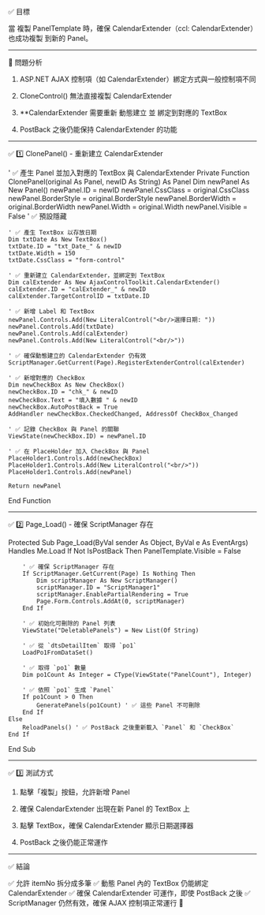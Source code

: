✅ 目標

當 複製 PanelTemplate 時，確保 CalendarExtender（ccl: CalendarExtender）也成功複製 到新的 Panel。


---

🔹 問題分析

1. ASP.NET AJAX 控制項（如 CalendarExtender）綁定方式與一般控制項不同


2. CloneControl() 無法直接複製 CalendarExtender


3. **CalendarExtender 需要重新 動態建立 並 綁定到對應的 TextBox


4. PostBack 之後仍能保持 CalendarExtender 的功能




---

✅ 1️⃣ ClonePanel() - 重新建立 CalendarExtender

' ✅ 產生 Panel 並加入對應的 TextBox 與 CalendarExtender
Private Function ClonePanel(original As Panel, newID As String) As Panel
    Dim newPanel As New Panel()
    newPanel.ID = newID
    newPanel.CssClass = original.CssClass
    newPanel.BorderStyle = original.BorderStyle
    newPanel.BorderWidth = original.BorderWidth
    newPanel.Width = original.Width
    newPanel.Visible = False ' ✅ 預設隱藏

    ' ✅ 產生 TextBox 以存放日期
    Dim txtDate As New TextBox()
    txtDate.ID = "txt_Date_" & newID
    txtDate.Width = 150
    txtDate.CssClass = "form-control"

    ' ✅ 重新建立 CalendarExtender，並綁定到 TextBox
    Dim calExtender As New AjaxControlToolkit.CalendarExtender()
    calExtender.ID = "calExtender_" & newID
    calExtender.TargetControlID = txtDate.ID

    ' ✅ 新增 Label 和 TextBox
    newPanel.Controls.Add(New LiteralControl("<br/>選擇日期: "))
    newPanel.Controls.Add(txtDate)
    newPanel.Controls.Add(calExtender)
    newPanel.Controls.Add(New LiteralControl("<br/>"))

    ' ✅ 確保動態建立的 CalendarExtender 仍有效
    ScriptManager.GetCurrent(Page).RegisterExtenderControl(calExtender)

    ' ✅ 新增對應的 CheckBox
    Dim newCheckBox As New CheckBox()
    newCheckBox.ID = "chk_" & newID
    newCheckBox.Text = "填入數據 " & newID
    newCheckBox.AutoPostBack = True
    AddHandler newCheckBox.CheckedChanged, AddressOf CheckBox_Changed

    ' ✅ 記錄 CheckBox 與 Panel 的關聯
    ViewState(newCheckBox.ID) = newPanel.ID

    ' ✅ 在 PlaceHolder 加入 CheckBox 與 Panel
    PlaceHolder1.Controls.Add(newCheckBox)
    PlaceHolder1.Controls.Add(New LiteralControl("<br/>"))
    PlaceHolder1.Controls.Add(newPanel)

    Return newPanel
End Function


---

✅ 2️⃣ Page_Load() - 確保 ScriptManager 存在

Protected Sub Page_Load(ByVal sender As Object, ByVal e As EventArgs) Handles Me.Load
    If Not IsPostBack Then
        PanelTemplate.Visible = False

        ' ✅ 確保 ScriptManager 存在
        If ScriptManager.GetCurrent(Page) Is Nothing Then
            Dim scriptManager As New ScriptManager()
            scriptManager.ID = "ScriptManager1"
            scriptManager.EnablePartialRendering = True
            Page.Form.Controls.AddAt(0, scriptManager)
        End If

        ' ✅ 初始化可刪除的 Panel 列表
        ViewState("DeletablePanels") = New List(Of String)

        ' ✅ 從 `dtsDetailItem` 取得 `po1`
        LoadPo1FromDataSet()

        ' ✅ 取得 `po1` 數量
        Dim po1Count As Integer = CType(ViewState("PanelCount"), Integer)

        ' ✅ 依照 `po1` 生成 `Panel`
        If po1Count > 0 Then
            GeneratePanels(po1Count) ' ✅ 這些 Panel 不可刪除
        End If
    Else
        ReloadPanels() ' ✅ PostBack 之後重新載入 `Panel` 和 `CheckBox`
    End If
End Sub


---

✅ 3️⃣ 測試方式

1. 點擊「複製」按鈕，允許新增 Panel


2. 確保 CalendarExtender 出現在新 Panel 的 TextBox 上


3. 點擊 TextBox，確保 CalendarExtender 顯示日期選擇器


4. PostBack 之後仍能正常運作




---

✅ 結論

✅ 允許 itemNo 拆分成多筆
✅ 動態 Panel 內的 TextBox 仍能綁定 CalendarExtender
✅ 確保 CalendarExtender 可運作，即使 PostBack 之後
✅ ScriptManager 仍然有效，確保 AJAX 控制項正常運行 🚀

